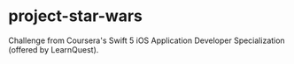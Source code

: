 # project-star-wars
Challenge from Coursera's Swift 5 iOS Application Developer Specialization (offered by LearnQuest).
